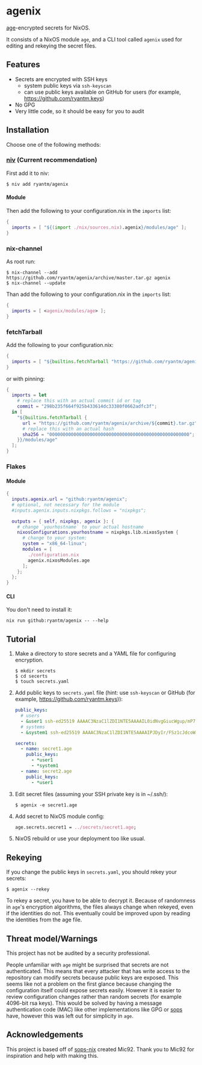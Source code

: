 # agenix

[age](https://github.com/FiloSottile/age)-encrypted secrets for NixOS.

It consists of a NixOS module `age`, and a CLI tool called `agenix`
used for editing and rekeying the secret files.

## Features

* Secrets are encrypted with SSH keys
  * system public keys via `ssh-keyscan`
  * can use public keys available on GitHub for users (for example, https://github.com/ryantm.keys)
* No GPG
* Very little code, so it should be easy for you to audit

## Installation

Choose one of the following methods:

### [niv](https://github.com/nmattia/niv) (Current recommendation)

First add it to niv:

```console
$ niv add ryantm/agenix
```

#### Module

Then add the following to your configuration.nix in the `imports` list:

```nix
{
  imports = [ "${(import ./nix/sources.nix).agenix}/modules/age" ];
}
```

### nix-channel

  As root run:

```console
$ nix-channel --add https://github.com/ryantm/agenix/archive/master.tar.gz agenix
$ nix-channel --update
```

  Than add the following to your configuration.nix in the `imports` list:

```nix
{
  imports = [ <agenix/modules/age> ];
}
```

### fetchTarball

  Add the following to your configuration.nix:

```nix
{
  imports = [ "${builtins.fetchTarball "https://github.com/ryantm/agenix/archive/master.tar.gz"}/modules/age" ];
}
```

  or with pinning:

```nix
{
  imports = let
    # replace this with an actual commit id or tag
    commit = "298b235f664f925b433614dc33380f0662adfc3f";
  in [
    "${builtins.fetchTarball {
      url = "https://github.com/ryantm/agenix/archive/${commit}.tar.gz";
      # replace this with an actual hash
      sha256 = "0000000000000000000000000000000000000000000000000000";
    }}/modules/age"
  ];
}
```

### Flakes

#### Module

```nix
{
  inputs.agenix.url = "github:ryantm/agenix";
  # optional, not necessary for the module
  #inputs.agenix.inputs.nixpkgs.follows = "nixpkgs";

  outputs = { self, nixpkgs, agenix }: {
    # change `yourhostname` to your actual hostname
    nixosConfigurations.yourhostname = nixpkgs.lib.nixosSystem {
      # change to your system:
      system = "x86_64-linux";
      modules = [
        ./configuration.nix
        agenix.nixosModules.age
      ];
    };
  };
}
```

#### CLI

You don't need to install it:

```console
nix run github:ryantm/agenix -- --help
```


## Tutorial

1. Make a directory to store secrets and a YAML file for configuring encryption.

   ```console
   $ mkdir secrets
   $ cd secerts
   $ touch secrets.yaml
   ```
2. Add public keys to `secrets.yaml` file (hint: use `ssh-keyscan` or GitHub (for example, https://github.com/ryantm.keys)):
   ```yaml
   public_keys:
     # users
     - &user1 ssh-ed25519 AAAAC3NzaC1lZDI1NTE5AAAAIL0idNvgGiucWgup/mP78zyC23uFjYq0evcWdjGQUaBH
     # systems
     - &system1 ssh-ed25519 AAAAC3NzaC1lZDI1NTE5AAAAIPJDyIr/FSz1cJdcoW69R+NrWzwGK/+3gJpqD1t8L2zE

   secrets:
     - name: secret1.age
       public_keys:
         - *user1
         - *system1
     - name: secret2.age
       public_keys:
         - *user1
   ```
3. Edit secret files (assuming your SSH private key is in ~/.ssh/):
   ```console
   $ agenix -e secret1.age
   ```
4. Add secret to NixOS module config:
   ```nix
   age.secrets.secret1 = ../secrets/secret1.age;
   ```
5. NixOS rebuild or use your deployment too like usual.

## Rekeying

If you change the public keys in `secrets.yaml`, you should rekey your
secrets:

```console
$ agenix --rekey
```

To rekey a secret, you have to be able to decrypt it. Because of
randomness in `age`'s encryption algorithms, the files always change
when rekeyed, even if the identities do not. This eventually could be
improved upon by reading the identities from the age file.

## Threat model/Warnings

This project has not be audited by a security professional.

People unfamiliar with `age` might be surprised that secrets are not
authenticated. This means that every attacker that has write access to
the repository can modify secrets because public keys are exposed.
This seems like not a problem on the first glance because changing the
configuration itself could expose secrets easily. However it is easier
to review configuration changes rather than random secrets (for
example 4096-bit rsa keys).  This would be solved by having a message
authentication code (MAC) like other implementations like GPG or
[sops](https://github.com/Mic92/sops-nix) have, however this was left
out for simplicity in `age`.

## Acknowledgements

This project is based off of
[sops-nix](https://github.com/Mic92/sops-nix) created Mic92. Thank you
to Mic92 for inspiration and help with making this.

